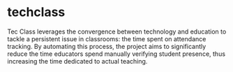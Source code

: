 # techclass
Tec Class leverages the convergence between technology and education to tackle a persistent issue in classrooms: the time spent on attendance tracking. By automating this process, the project aims to significantly reduce the time educators spend manually verifying student presence, thus increasing the time dedicated to actual teaching.
